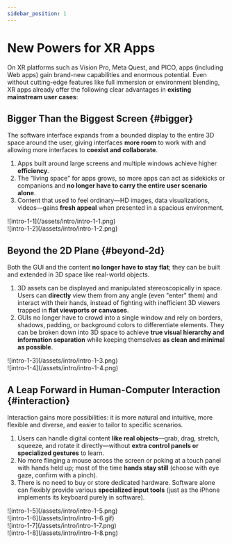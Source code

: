 ```yaml
---
sidebar_position: 1
---
```


# New Powers for XR Apps

On XR platforms such as Vision Pro, Meta Quest, and PICO, apps (including Web apps) gain brand-new capabilities and enormous potential. Even without cutting-edge features like full immersion or environment blending, XR apps already offer the following clear advantages in **existing mainstream user cases**:

## Bigger Than the Biggest Screen {#bigger}

The software interface expands from a bounded display to the entire 3D space around the user, giving interfaces **more room** to work with and allowing more interfaces to **coexist and collaborate**.

1. Apps built around large screens and multiple windows achieve higher **efficiency**.
2. The "living space" for apps grows, so more apps can act as sidekicks or companions and **no longer have to carry the entire user scenario alone**.
3. Content that used to feel ordinary—HD images, data visualizations, videos—gains **fresh appeal** when presented in a spacious environment.

<div className="row">
  <div className="col col--6">
    ![intro-1-1](/assets/intro/intro-1-1.png)
  </div>
  <div className="col col--6">
    ![intro-1-2](/assets/intro/intro-1-2.png)
  </div>
</div>

## Beyond the 2D Plane {#beyond-2d}

Both the GUI and the content **no longer have to stay flat**; they can be built and extended in 3D space like real-world objects.

1. 3D assets can be displayed and manipulated stereoscopically in space. Users can **directly** view them from any angle (even "enter" them) and interact with their hands, instead of fighting with inefficient 3D viewers trapped in **flat viewports or canvases**.
2. GUIs no longer have to crowd into a single window and rely on borders, shadows, padding, or background colors to differentiate elements. They can be broken down into 3D space to achieve **true visual hierarchy and information separation** while keeping themselves **as clean and minimal as possible**.

<div className="row">
  <div className="col col--6">
    ![intro-1-3](/assets/intro/intro-1-3.png)
  </div>
  <div className="col col--6">
    ![intro-1-4](/assets/intro/intro-1-4.png)
  </div>
</div>

## A Leap Forward in Human-Computer Interaction {#interaction}

Interaction gains more possibilities: it is more natural and intuitive, more flexible and diverse, and easier to tailor to specific scenarios.

1. Users can handle digital content **like real objects**—grab, drag, stretch, squeeze, and rotate it directly—without **extra control panels or specialized gestures** to learn.
2. No more flinging a mouse across the screen or poking at a touch panel with hands held up; most of the time **hands stay still** (choose with eye gaze, confirm with a pinch).
3. There is no need to buy or store dedicated hardware. Software alone can flexibly provide various **specialized input tools** (just as the iPhone implements its keyboard purely in software).

<div className="row">
  <div className="col col--6">
    ![intro-1-5](/assets/intro/intro-1-5.png)
  </div>
  <div className="col col--6">
    ![intro-1-6](/assets/intro/intro-1-6.gif)
  </div>
</div>

<div className="row">
  <div className="col col--6">
    ![intro-1-7](/assets/intro/intro-1-7.png)
  </div>
  <div className="col col--6">
    ![intro-1-8](/assets/intro/intro-1-8.png)
  </div>
</div>
